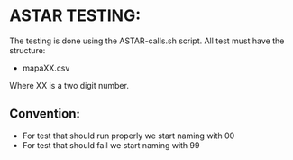 # ASTAR TESTING:
The testing is done using the ASTAR-calls.sh script. All test must have the structure:

+ mapaXX.csv 

Where XX is a two digit number.


## Convention:
+ For test that should run properly we start naming with 00
+ For test that should fail we start naming with 99






